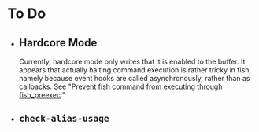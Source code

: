 # To Do

* ## Hardcore Mode

  Currently, hardcore mode only writes that it is enabled to the buffer. It appears that actually halting command execution is rather tricky in fish, namely because event hooks are called asynchronously, rather than as callbacks. See "[Prevent fish command from executing through fish_preexec](https://stackoverflow.com/questions/50979775/prevent-fish-command-from-executing-through-fish-preexec)."

* ## `check-alias-usage`
